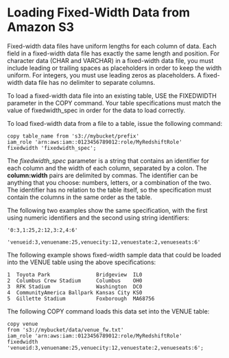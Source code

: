 # Loading Fixed\-Width Data from Amazon S3<a name="t_loading_fixed_width_data"></a>

Fixed\-width data files have uniform lengths for each column of data\. Each field in a fixed\-width data file has exactly the same length and position\. For character data \(CHAR and VARCHAR\) in a fixed\-width data file, you must include leading or trailing spaces as placeholders in order to keep the width uniform\. For integers, you must use leading zeros as placeholders\. A fixed\-width data file has no delimiter to separate columns\.

To load a fixed\-width data file into an existing table, USE the FIXEDWIDTH parameter in the COPY command\. Your table specifications must match the value of fixedwidth\_spec in order for the data to load correctly\.

To load fixed\-width data from a file to a table, issue the following command:

```
copy table_name from 's3://mybucket/prefix' 
iam_role 'arn:aws:iam::0123456789012:role/MyRedshiftRole' 
fixedwidth 'fixedwidth_spec';
```

The *fixedwidth\_spec* parameter is a string that contains an identifier for each column and the width of each column, separated by a colon\. The **column:width** pairs are delimited by commas\. The identifier can be anything that you choose: numbers, letters, or a combination of the two\. The identifier has no relation to the table itself, so the specification must contain the columns in the same order as the table\.

The following two examples show the same specification, with the first using numeric identifiers and the second using string identifiers:

```
'0:3,1:25,2:12,3:2,4:6'
```

```
'venueid:3,venuename:25,venuecity:12,venuestate:2,venueseats:6'
```

The following example shows fixed\-width sample data that could be loaded into the VENUE table using the above specifications:

```
1  Toyota Park               Bridgeview  IL0
2  Columbus Crew Stadium     Columbus    OH0
3  RFK Stadium               Washington  DC0
4  CommunityAmerica Ballpark Kansas City KS0
5  Gillette Stadium          Foxborough  MA68756
```

The following COPY command loads this data set into the VENUE table:

```
copy venue
from 's3://mybucket/data/venue_fw.txt' 
iam_role 'arn:aws:iam::0123456789012:role/MyRedshiftRole' 
fixedwidth 'venueid:3,venuename:25,venuecity:12,venuestate:2,venueseats:6';
```